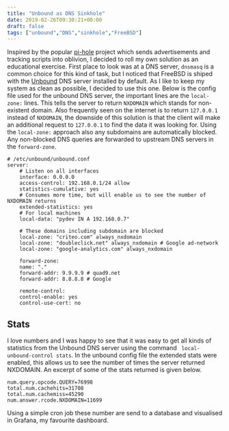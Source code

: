 ```yaml
---
title: "Unbound as DNS Sinkhole"
date: 2019-02-26T09:30:21+00:00
draft: false
tags: ["unbound","DNS","sinkhole","FreeBSD"]
---
```


Inspired by the popular [pi-hole](https://pi-hole.net) project which sends advertisements and tracking scripts into oblivion, I decided to roll my own solution as an educational exercise. First place to look was at a DNS server, `dnsmasq` is a common choice for this kind of task, but I noticed that FreeBSD is shiped with the [Unbound](https://nlnetlabs.nl/projects/unbound/about/) DNS server installed by default. As I like to keep my system as clean as possible, I decided to use this one. Below is the config file used for the unbound DNS server, the important lines are the `local-zone:` lines. This tells the server to return `NXDOMAIN` which stands for non-existent domain. Also frequently seen on the internet is to return `127.0.0.1` instead of `NXDOMAIN`, the downside of this solution is that the client will make an additional request to `127.0.0.1` to find the data it was looking for. Using the `local-zone:` approach also  any subdomains are automatically blocked. Any non-blocked DNS queries are forwarded to upstream DNS servers in the `forward-zone`. 

```
# /etc/unbound/unbound.conf
server:
	# Listen on all interfaces
	interface: 0.0.0.0
	access-control: 192.168.0.1/24 allow
	statistics-cumulative: yes
	# Consumes more time, but will enable us to see the number of NXDOMAIN returns
	extended-statistics: yes
	# For local machines
	local-data: "pydev IN A 192.168.0.7"
	
	# These domains including subdomain are blocked
	local-zone: "criteo.com" always_nxdomain
	local-zone: "doubleclick.net" always_nxdomain # Google ad-network
	local-zone: "google-analytics.com" always_nxdomain
	
	forward-zone:
	name: "."
	forward-addr: 9.9.9.9 # quad9.net
	forward-addr: 8.8.8.8 # Google
	
	remote-control:
	control-enable: yes
	control-use-cert: no
```

## Stats
I love numbers and I was happy to see that it was easy to get all kinds of statistics from the Unbound DNS server using the command ` local-unbound-control stats`. In the unbound config file the extended stats were enabled, this allows us to see the number of times the server returned NXDOMAIN. An excerpt of some of the stats returned is given below.

```
num.query.opcode.QUERY=76998
total.num.cachehits=31708
total.num.cachemiss=45290
num.answer.rcode.NXDOMAIN=11699
```

Using a simple cron job these number are send to a database and visualised in Grafana, my favourite dashboard.
